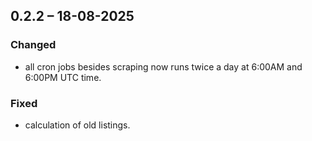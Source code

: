 ## 0.2.2 – 18-08-2025

### Changed

- all cron jobs besides scraping now runs twice a day at 6:00AM and 6:00PM UTC
  time.

### Fixed

- calculation of old listings.

